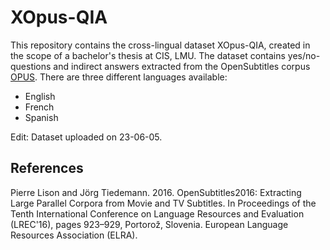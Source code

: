 # XOpus-QIA

This repository contains the cross-lingual dataset XOpus-QIA, created in the scope of a bachelor's thesis at CIS, LMU. 
The dataset contains yes/no-questions and indirect answers extracted from the OpenSubtitles corpus [OPUS](https://opus.nlpl.eu/OpenSubtitles-v2018.php).
There are three different languages available:
- English
- French 
- Spanish


Edit: Dataset uploaded on 23-06-05.




## References
Pierre Lison and Jörg Tiedemann. 2016. OpenSubtitles2016: Extracting Large Parallel Corpora from Movie and TV Subtitles. In Proceedings of the Tenth International Conference on Language Resources and Evaluation (LREC'16), pages 923–929, Portorož, Slovenia. European Language Resources Association (ELRA).
